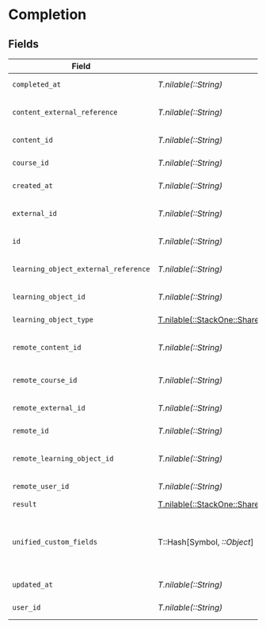 # Completion


## Fields

| Field                                                                                                              | Type                                                                                                               | Required                                                                                                           | Description                                                                                                        | Example                                                                                                            |
| ------------------------------------------------------------------------------------------------------------------ | ------------------------------------------------------------------------------------------------------------------ | ------------------------------------------------------------------------------------------------------------------ | ------------------------------------------------------------------------------------------------------------------ | ------------------------------------------------------------------------------------------------------------------ |
| `completed_at`                                                                                                     | *T.nilable(::String)*                                                                                              | :heavy_minus_sign:                                                                                                 | The date the content was completed                                                                                 | 2021-07-21T14:00:00.000Z                                                                                           |
| `content_external_reference`                                                                                       | *T.nilable(::String)*                                                                                              | :heavy_minus_sign:                                                                                                 | The external reference associated with this content                                                                | SOFTWARE-ENG-LV1-TRAINING-VIDEO-1-CONTENT                                                                          |
| `content_id`                                                                                                       | *T.nilable(::String)*                                                                                              | :heavy_minus_sign:                                                                                                 | The content ID associated with this completion                                                                     | 16873-ENG-VIDEO-1                                                                                                  |
| `course_id`                                                                                                        | *T.nilable(::String)*                                                                                              | :heavy_minus_sign:                                                                                                 | The course ID associated with this completion                                                                      | 16873-ENG-COURSE-1                                                                                                 |
| `created_at`                                                                                                       | *T.nilable(::String)*                                                                                              | :heavy_minus_sign:                                                                                                 | The created date of the completion                                                                                 | 2021-07-21T14:00:00.000Z                                                                                           |
| `external_id`                                                                                                      | *T.nilable(::String)*                                                                                              | :heavy_minus_sign:                                                                                                 | The external ID associated with this completion                                                                    | SOFTWARE-ENG-LV1-TRAINING-VIDEO-1-COMPLETION                                                                       |
| `id`                                                                                                               | *T.nilable(::String)*                                                                                              | :heavy_minus_sign:                                                                                                 | The ID associated with this completion                                                                             | 123456                                                                                                             |
| `learning_object_external_reference`                                                                               | *T.nilable(::String)*                                                                                              | :heavy_minus_sign:                                                                                                 | The learning_object_external_reference associated with this assignment                                             | e3gd34-23tr21-er234-345er56                                                                                        |
| `learning_object_id`                                                                                               | *T.nilable(::String)*                                                                                              | :heavy_minus_sign:                                                                                                 | The learning_object_id associated with this assignment                                                             | e3gd34-23tr21-er234-345er56                                                                                        |
| `learning_object_type`                                                                                             | [T.nilable(::StackOne::Shared::CompletionLearningObjectType)](../../models/shared/completionlearningobjecttype.md) | :heavy_minus_sign:                                                                                                 | The learning object type of the assignment                                                                         |                                                                                                                    |
| `remote_content_id`                                                                                                | *T.nilable(::String)*                                                                                              | :heavy_minus_sign:                                                                                                 | Provider's unique identifier of the content associated with the completion                                         | e3cb75bf-aa84-466e-a6c1-b8322b257a48                                                                               |
| `remote_course_id`                                                                                                 | *T.nilable(::String)*                                                                                              | :heavy_minus_sign:                                                                                                 | Provider's unique identifier of the course associated with the completion                                          | e3cb75bf-aa84-466e-a6c1-b8322b257a48                                                                               |
| `remote_external_id`                                                                                               | *T.nilable(::String)*                                                                                              | :heavy_minus_sign:                                                                                                 | Provider's unique identifier of the content external reference                                                     | e3cb75bf-aa84-466e-a6c1-b8322b257a48                                                                               |
| `remote_id`                                                                                                        | *T.nilable(::String)*                                                                                              | :heavy_minus_sign:                                                                                                 | Provider's unique identifier                                                                                       | 8187e5da-dc77-475e-9949-af0f1fa4e4e3                                                                               |
| `remote_learning_object_id`                                                                                        | *T.nilable(::String)*                                                                                              | :heavy_minus_sign:                                                                                                 | Provider's unique identifier of the learning object related to the assignment                                      | e3cb55bf-aa84-466e-a6c1-b8302b257a49                                                                               |
| `remote_user_id`                                                                                                   | *T.nilable(::String)*                                                                                              | :heavy_minus_sign:                                                                                                 | Provider's unique identifier of the user related to the completion                                                 | e3cb75bf-aa84-466e-a6c1-b8322b257a48                                                                               |
| `result`                                                                                                           | [T.nilable(::StackOne::Shared::CompletionSchemasResult)](../../models/shared/completionschemasresult.md)           | :heavy_minus_sign:                                                                                                 | The result of the completion                                                                                       |                                                                                                                    |
| `unified_custom_fields`                                                                                            | T::Hash[Symbol, *::Object*]                                                                                        | :heavy_minus_sign:                                                                                                 | Custom Unified Fields configured in your StackOne project                                                          | {<br/>"my_project_custom_field_1": "REF-1236",<br/>"my_project_custom_field_2": "some other value"<br/>}           |
| `updated_at`                                                                                                       | *T.nilable(::String)*                                                                                              | :heavy_minus_sign:                                                                                                 | The updated date of the completion                                                                                 | 2021-07-21T14:00:00.000Z                                                                                           |
| `user_id`                                                                                                          | *T.nilable(::String)*                                                                                              | :heavy_minus_sign:                                                                                                 | The user ID associated with this completion                                                                        | c28xyrc55866bvuv                                                                                                   |